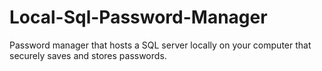 # Local-Sql-Password-Manager
Password manager that hosts a SQL server locally on your computer that securely saves and stores passwords.
